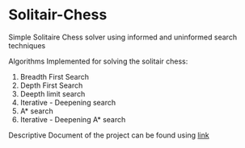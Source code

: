 # Solitair-Chess

Simple Solitaire Chess solver using informed and uninformed search techniques

Algorithms Implemented for solving the solitair chess:
1. Breadth First Search
2. Depth First Search
3. Deepth limit search
4. Iterative - Deepening search
5. A* search
6. Iterative - Deepening A* search

Descriptive Document of the project can be found using [link](https://github.com/rishabh8481/Solitair-Chess/blob/master/Read%20Me.pdf)
